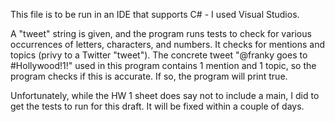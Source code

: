 This file is to be run in an IDE that supports C# - I used Visual Studios.

A "tweet" string is given, and the program runs tests to check for various occurrences of letters, characters, and numbers.
It checks for mentions and topics (privy to a Twitter "tweet"). The concrete tweet "@franky goes to #Hollywood!1!" used in this program contains 1 mention and 1 topic, so the program checks if this is accurate. If so, the program will print true.

Unfortunately, while the HW 1 sheet does say not to include a main, I did to get the tests to run for this draft. It will be fixed within a couple of days.